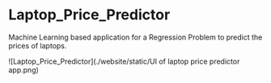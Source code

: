 # Laptop_Price_Predictor
Machine Learning based application for a Regression Problem to predict the prices of laptops.

<!-- Add image -->
![Laptop_Price_Predictor](./website/static/UI of laptop price predictor app.png)

